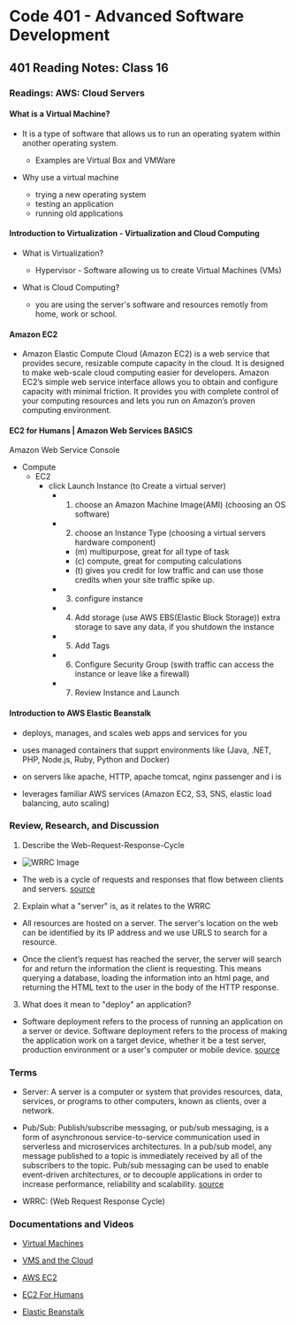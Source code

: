 # Code 401 - Advanced Software Development

## 401 Reading Notes: Class 16

### Readings: AWS: Cloud Servers

#### What is a Virtual Machine?

  - It is a type of software that allows us to run an operating syatem within another operating system. 
    - Examples are Virtual Box and VMWare

  - Why use a virtual machine
    - trying a new operating system
    - testing an application
    - running old applications

#### Introduction to Virtualization - Virtualization and Cloud Computing

  - What is Virtualization?
    - Hypervisor - Software allowing us to create Virtual Machines (VMs)

  - What is Cloud Computing?
    - you are using the server's software and resources remotly from home, work or school.

#### Amazon EC2

  - Amazon Elastic Compute Cloud (Amazon EC2) is a web service that provides secure, resizable compute capacity in the cloud. It is designed to make web-scale cloud computing easier for developers. Amazon EC2’s simple web service interface allows you to obtain and configure capacity with minimal friction. It provides you with complete control of your computing resources and lets you run on Amazon’s proven computing environment.

#### EC2 for Humans | Amazon Web Services BASICS

Amazon Web Service Console
- Compute
  - EC2
    - click Launch Instance (to Create a virtual server)
      - 1. choose an Amazon Machine Image(AMI) (choosing an OS software)
      - 2. choose an Instance Type (choosing a virtual servers hardware component)
        - (m) multipurpose, great for all type of task
        - (c) compute, great for computing calculations
        - (t) gives you credit for low traffic and can use those credits when your site traffic spike up.
      - 3. configure instance 
      - 4. Add storage (use AWS EBS(Elastic Block Storage)) extra storage to save any data, if you shutdown the instance
      - 5. Add Tags
      - 6. Configure Security Group (swith traffic can access the instance or leave like a firewall)
      - 7. Review Instance and Launch


#### Introduction to AWS Elastic Beanstalk

  - deploys, manages, and scales web apps and services for you

  - uses managed containers that supprt environments like (Java, .NET, PHP, Node.js, Ruby, Python and Docker)

  - on servers  like apache, HTTP, apache tomcat, nginx passenger and i is

  - leverages familiar AWS services (Amazon EC2, S3, SNS, elastic load balancing, auto scaling)

### Review, Research, and Discussion

1. Describe the Web-Request-Response-Cycle

  - ![WRRC Image](https://miro.medium.com/max/490/1*bx2bWzqeKCBndthiLGMK5g.png)

  - The web is a cycle of requests and responses that flow between clients and servers. [source](https://medium.com/@jen_strong/the-request-response-cycle-of-the-web-1b7e206e9047)

2. Explain what a "server" is, as it relates to the WRRC

  - All resources are hosted on a server. The server's location on the web can be identified by its IP address and we use URLS to search for a resource.

  - Once the client’s request has reached the server, the server will search for and return the information the client is requesting. This means querying a database, loading the information into an html page, and returning the HTML text to the user in the body of the HTTP response.

3. What does it mean to "deploy" an application?

  - Software deployment refers to the process of running an application on a server or device. Software deployment refers to the process of making the application work on a target device, whether it be a test server, production environment or a user's computer or mobile device. [source](https://www.sumologic.com/glossary/software-deployment/)

### Terms

- Server: A server is a computer or system that provides resources, data, services, or programs to other computers, known as clients, over a network.

- Pub/Sub: Publish/subscribe messaging, or pub/sub messaging, is a form of asynchronous service-to-service communication used in serverless and microservices architectures. In a pub/sub model, any message published to a topic is immediately received by all of the subscribers to the topic. Pub/sub messaging can be used to enable event-driven architectures, or to decouple applications in order to increase performance, reliability and scalability. [source](https://aws.amazon.com/pub-sub-messaging/)

- WRRC: (Web Request Response Cycle) 

### Documentations and Videos

- [Virtual Machines](https://www.youtube.com/watch?v=yIVXjl4SwVo) 

- [VMS and the Cloud](https://www.youtube.com/watch?v=l0DfHUWMjsU)

- [AWS EC2](https://aws.amazon.com/ec2/?ec2-whats-new.sort-by=item.additionalFields.postDateTime&ec2-whats-new.sort-order=desc)

- [EC2 For Humans](https://www.youtube.com/watch?v=lZMkgOMYYIg)

- [Elastic Beanstalk](https://www.youtube.com/watch?v=SrwxAScdyT0)

